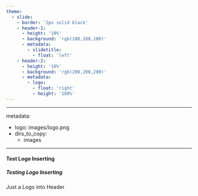 ```yaml
---
theme:
  - slide:
    - border: '2px solid black'
    - header-1:
      - height: '10%'
      - background: 'rgb(180,180,180)'
      - metadata:
        - slidetitle:
          - float: 'left'
    - header-2:
      - height: '10%'
      - background: 'rgb(200,200,200)'
      - metadata:
        - logo:
          - float: 'right'
          - height: '100%'
---
```


---
metadata:
  - logo: images/logo.png
  - dirs_to_copy:
    - images
---

#### Test Logo Inserting

##### Testing Logo Inserting

Just a Logo into Header
